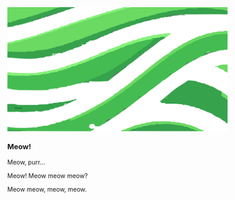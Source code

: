 <img src="https://github.com/DiaCat28/DiaCat28/blob/main/DiaCat28%20Banner.png">

### Meow!
Meow, purr...

Meow! Meow meow meow?

Meow meow, meow, meow.
